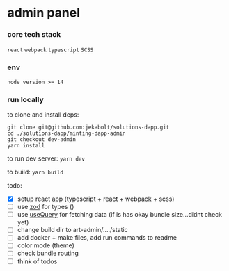 # <minting-dapp> admin panel

### core tech stack
`react`
`webpack`
`typescript`
`SCSS`

### env
`node version >= 14`

### run locally
to clone and install deps:
```
git clone git@github.com:jekabolt/solutions-dapp.git
cd ./solutions-dapp/minting-dapp-admin
git checkout dev-admin
yarn install
```
to run dev server:
`yarn dev`

to build:
`yarn build`

todo:
- [x] setup react app (typescript + react + webpack + scss)
- [ ] use [zod](https://zod.dev/) for types ()
- [ ] use [useQuery](https://tanstack.com/query/v4/docs/reference/useQuery?from=reactQueryV3&original=https://react-query-v3.tanstack.com/reference/useQuery) for fetching data (if is has okay bundle size...didnt check yet)
- [ ] change build dir to art-admin/..../static
- [ ] add docker + make files, add run commands to readme
- [ ] color mode (theme)
- [ ] check bundle routing
- [ ] think of todos